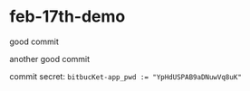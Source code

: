 # feb-17th-demo

good commit

another good commit

commit secret: 
`bitbucKet-app_pwd := "YpHdUSPAB9aDNuwVq8uK"`
